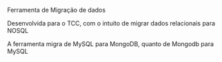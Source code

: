 Ferramenta de Migração de dados

Desenvolvida para o TCC, com o intuito de migrar dados relacionais para NOSQL

A ferramenta migra de MySQL para MongoDB, quanto de Mongodb para MySQL



